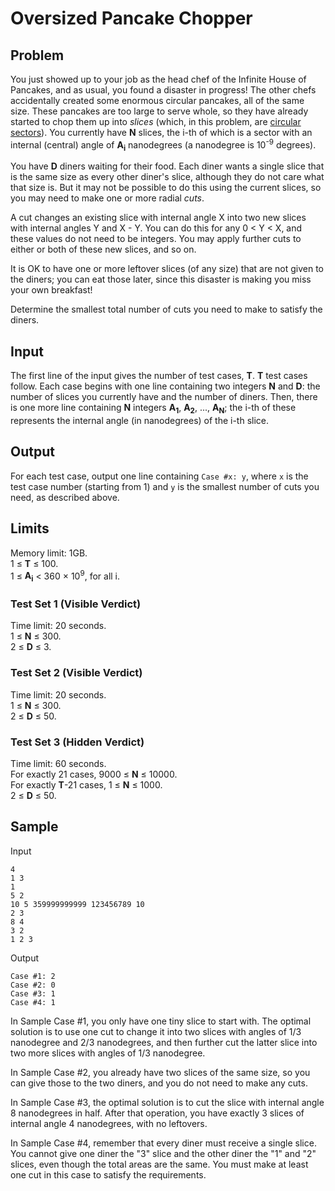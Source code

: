 # Oversized Pancake Chopper

## Problem

You just showed up to your job as the head chef of the Infinite House of Pancakes, and as usual, you found a disaster in progress! The other chefs accidentally created some enormous circular pancakes, all of the same size. These pancakes are too large to serve whole, so they have already started to chop them up into *slices* (which, in this problem, are [circular sectors](https://en.wikipedia.org/wiki/Circular_sector)). You currently have **N** slices, the i-th of which is a sector with an internal (central) angle of **A<sub>i</sub>** nanodegrees (a nanodegree is 10<sup>-9</sup> degrees).

You have **D** diners waiting for their food. Each diner wants a single slice that is the same size as every other diner's slice, although they do not care what that size is. But it may not be possible to do this using the current slices, so you may need to make one or more radial *cuts*.

A cut changes an existing slice with internal angle X into two new slices with internal angles Y and X - Y. You can do this for any 0 < Y < X, and these values do not need to be integers. You may apply further cuts to either or both of these new slices, and so on.

It is OK to have one or more leftover slices (of any size) that are not given to the diners; you can eat those later, since this disaster is making you miss your own breakfast!

Determine the smallest total number of cuts you need to make to satisfy the diners.

## Input

The first line of the input gives the number of test cases, **T**. **T** test cases follow. Each case begins with one line containing two integers **N** and **D**: the number of slices you currently have and the number of diners. Then, there is one more line containing **N** integers **A<sub>1</sub>**, **A<sub>2</sub>**, ..., **A<sub>N</sub>**; the i-th of these represents the internal angle (in nanodegrees) of the i-th slice.

## Output

For each test case, output one line containing `Case #x: y`, where `x` is the test case number (starting from 1) and `y` is the smallest number of cuts you need, as described above.

## Limits

Memory limit: 1GB.\
1 ≤ **T** ≤ 100.\
1 ≤ **A<sub>i</sub>** < 360 × 10<sup>9</sup>, for all i.

### Test Set 1 (Visible Verdict)

Time limit: 20 seconds.\
1 ≤ **N** ≤ 300.\
2 ≤ **D** ≤ 3.

### Test Set 2 (Visible Verdict)

Time limit: 20 seconds.\
1 ≤ **N** ≤ 300.\
2 ≤ **D** ≤ 50.

### Test Set 3 (Hidden Verdict)

Time limit: 60 seconds.\
For exactly 21 cases, 9000 ≤ **N** ≤ 10000.\
For exactly **T**-21 cases, 1 ≤ **N** ≤ 1000.\
2 ≤ **D** ≤ 50.

## Sample

Input
```
4
1 3
1
5 2
10 5 359999999999 123456789 10
2 3
8 4
3 2
1 2 3
```
Output
```
Case #1: 2
Case #2: 0
Case #3: 1
Case #4: 1
```

In Sample Case #1, you only have one tiny slice to start with. The optimal solution is to use one cut to change it into two slices with angles of 1/3 nanodegree and 2/3 nanodegrees, and then further cut the latter slice into two more slices with angles of 1/3 nanodegree.

In Sample Case #2, you already have two slices of the same size, so you can give those to the two diners, and you do not need to make any cuts.

In Sample Case #3, the optimal solution is to cut the slice with internal angle 8 nanodegrees in half. After that operation, you have exactly 3 slices of internal angle 4 nanodegrees, with no leftovers.

In Sample Case #4, remember that every diner must receive a single slice. You cannot give one diner the "3" slice and the other diner the "1" and "2" slices, even though the total areas are the same. You must make at least one cut in this case to satisfy the requirements.